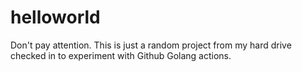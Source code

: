 # helloworld

Don't pay attention. 
This is just a random project from my hard drive checked in to experiment with Github Golang actions.

